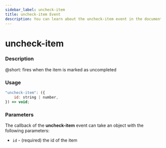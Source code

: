 ```yaml
---
sidebar_label: uncheck-item
title: uncheck-item Event
description: You can learn about the uncheck-item event in the documentation of the DHTMLX JavaScript To Do List library. Browse developer guides and API reference, try out code examples and live demos, and download a free 30-day evaluation version of DHTMLX To Do List.
---
```


# uncheck-item

### Description

@short: fires when the item is marked as uncompleted

### Usage

~~~js
"uncheck-item": ({
    id: string | number,
}) => void;
~~~

### Parameters

The callback of the **uncheck-item** event can take an object with the following parameters:

- `id` - (required) the id of the item